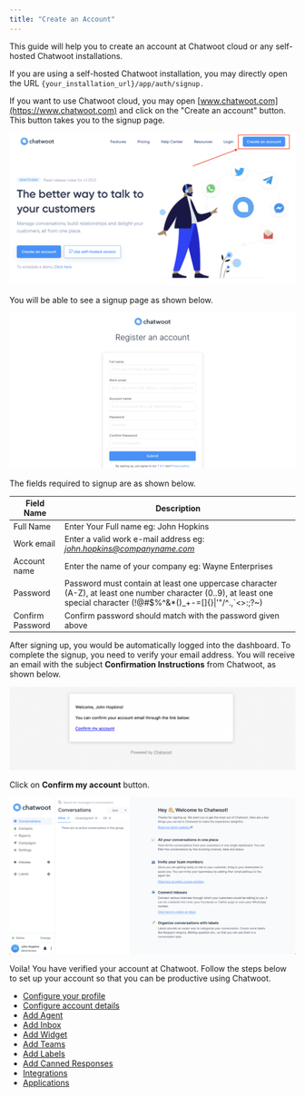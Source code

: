 ```yaml
---
title: "Create an Account"
---
```



This guide will help you to create an account at Chatwoot cloud or any self-hosted Chatwoot installations.

If you are using a self-hosted Chatwoot installation, you may directly open the URL `{your_installation_url}/app/auth/signup.`

If you want to use Chatwoot cloud, you may open [www.chatwoot.com](https://www.chatwoot.com) and click on the "Create an account" button. This button takes you to the signup page.

![create-an-account](./images/create-an-account/create-an-account-button.png)

You will be able to see a signup page as shown below.

![register-an-account](./images/create-an-account/register-an-account.png)

The fields required to signup are as shown below.

| Field Name |  Description |
| -- | -- |
| Full Name | Enter Your Full name eg: John Hopkins |
| Work email | Enter a valid work e-mail address eg: *john.hopkins@companyname.com*  |
| Account name | Enter the name of your company eg: Wayne Enterprises |
| Password  | Password must contain at least one uppercase character (A-Z), at least one number character (0..9), at least one special character (!@#$%^&*()_+-=[]{}\|'"/\^.,`<\>:;?~) |
| Confirm Password | Confirm password should match with the password given above |

After signing up, you would be automatically logged into the dashboard. To complete the signup, you need to verify your email address. You will receive an email with the subject **Confirmation Instructions** from Chatwoot, as shown below.

![email-template](./images/create-an-account/email-template.png)

Click on **Confirm my account** button.

![agent-dashboard](./images/create-an-account/agent-dashboard.png)

Voila! You have verified your account at Chatwoot. Follow the steps below to set up your account so that you can be productive using Chatwoot.

- [Configure your profile](/docs/user-guide/setup-your-account/configure-your-profile)
- [Configure account details](/docs/user-guide/setup-your-account/configure-account-details)
- [Add Agent](/docs/user-guide/add-agent-settings)
- [Add Inbox](/docs/user-guide/add-inbox-settings)
- [Add Widget](/docs/user-guide/setting-up-chatwootwidget)
- [Add Teams](/docs/user-guide/add-teams-settings)
- [Add Labels](/docs/user-guide/add-label-settings)
- [Add Canned Responses](/docs/user-guide/features/canned-responses)
- [Integrations](/docs/user-guide/integrations)
- [Applications](/docs/user-guide/applications)
